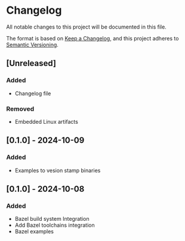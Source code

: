 # Changelog

All notable changes to this project will be documented in this file.

The format is based on [Keep a Changelog](https://keepachangelog.com/en/1.1.0/),
and this project adheres to [Semantic Versioning](https://semver.org/spec/v2.0.0.html).

## [Unreleased]

### Added

- Changelog file

### Removed

- Embedded Linux artifacts

## [0.1.0] - 2024-10-09

### Added

- Examples to vesion stamp binaries


## [0.1.0] - 2024-10-08

### Added

- Bazel build system Integration
- Add Bazel toolchains integration
- Bazel examples

